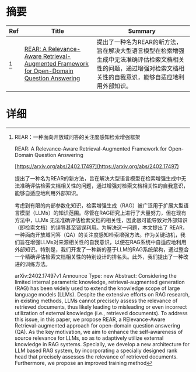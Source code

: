 # 摘要

| Ref | Title | Summary |
| --- | --- | --- |
| [^1] | [REAR: A Relevance-Aware Retrieval-Augmented Framework for Open-Domain Question Answering](https://arxiv.org/abs/2402.17497) | 提出了一种名为REAR的新方法，旨在解决大型语言模型在检索增强生成中无法准确评估检索文档相关性的问题，通过增强对检索文档相关性的自我意识，能够自适应地利用外部知识。 |

# 详细

[^1]: REAR：一种面向开放域问答的关注度感知检索增强框架

    REAR: A Relevance-Aware Retrieval-Augmented Framework for Open-Domain Question Answering

    [https://arxiv.org/abs/2402.17497](https://arxiv.org/abs/2402.17497)

    提出了一种名为REAR的新方法，旨在解决大型语言模型在检索增强生成中无法准确评估检索文档相关性的问题，通过增强对检索文档相关性的自我意识，能够自适应地利用外部知识。

    

    考虑到有限的内部参数化知识，检索增强生成（RAG）被广泛用于扩展大型语言模型（LLMs）的知识范围。尽管在RAG研究上进行了大量努力，但在现有方法中，LLMs 无法准确评估检索文档的相关性，因此很可能导致对外部知识（即检索文档）的误导甚至错误利用。为解决这一问题，本文提出了 REAR，一种面向开放域问答（QA）的关注度感知检索增强方法。作为关键动机，我们旨在增强LLMs对来源相关性的自我意识，以便在RAG系统中自适应地利用外部知识。特别是，我们开发了一种新的基于LLM的RAG系统架构，通过整合一个精确评估检索文档相关性的特别设计的排名头。此外，我们提出了一种改进的训练方法。

    arXiv:2402.17497v1 Announce Type: new  Abstract: Considering the limited internal parametric knowledge, retrieval-augmented generation (RAG) has been widely used to extend the knowledge scope of large language models (LLMs). Despite the extensive efforts on RAG research, in existing methods, LLMs cannot precisely assess the relevance of retrieved documents, thus likely leading to misleading or even incorrect utilization of external knowledge (i.e., retrieved documents). To address this issue, in this paper, we propose REAR, a RElevance-Aware Retrieval-augmented approach for open-domain question answering (QA). As the key motivation, we aim to enhance the self-awareness of source relevance for LLMs, so as to adaptively utilize external knowledge in RAG systems. Specially, we develop a new architecture for LLM based RAG system, by incorporating a specially designed rank head that precisely assesses the relevance of retrieved documents. Furthermore, we propose an improved training method 
    

